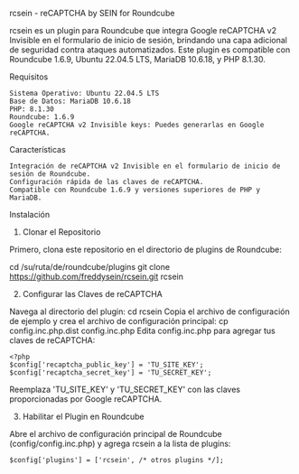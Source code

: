 rcsein - reCAPTCHA by SEIN for Roundcube

rcsein es un plugin para Roundcube que integra Google reCAPTCHA v2 Invisible en el formulario de inicio de sesión, brindando una capa adicional de seguridad contra ataques automatizados. Este plugin es compatible con Roundcube 1.6.9, Ubuntu 22.04.5 LTS, MariaDB 10.6.18, y PHP 8.1.30.

Requisitos

	Sistema Operativo: Ubuntu 22.04.5 LTS
	Base de Datos: MariaDB 10.6.18
	PHP: 8.1.30
	Roundcube: 1.6.9
	Google reCAPTCHA v2 Invisible keys: Puedes generarlas en Google reCAPTCHA.

Características

	Integración de reCAPTCHA v2 Invisible en el formulario de inicio de sesión de Roundcube.
	Configuración rápida de las claves de reCAPTCHA.
	Compatible con Roundcube 1.6.9 y versiones superiores de PHP y MariaDB.

Instalación

1. Clonar el Repositorio

Primero, clona este repositorio en el directorio de plugins de Roundcube:

cd /su/ruta/de/roundcube/plugins
git clone https://github.com/freddysein/rcsein.git rcsein

2. Configurar las Claves de reCAPTCHA

Navega al directorio del plugin:
cd rcsein
Copia el archivo de configuración de ejemplo y crea el archivo de configuración principal:
cp config.inc.php.dist config.inc.php
Edita config.inc.php para agregar tus claves de reCAPTCHA:

	<?php
	$config['recaptcha_public_key'] = 'TU_SITE_KEY';
	$config['recaptcha_secret_key'] = 'TU_SECRET_KEY';

Reemplaza 'TU_SITE_KEY' y 'TU_SECRET_KEY' con las claves proporcionadas por Google reCAPTCHA.

3. Habilitar el Plugin en Roundcube

Abre el archivo de configuración principal de Roundcube (config/config.inc.php) y agrega rcsein a la lista de plugins:

	$config['plugins'] = ['rcsein', /* otros plugins */];


